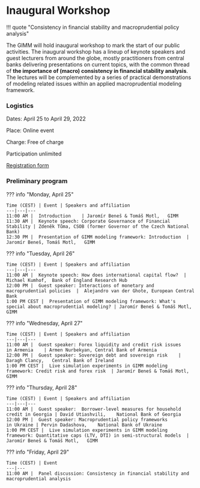 
# Inaugural Workshop

!!! quote "Consistency in financial stability and macroprudential policy analysis"

The GIMM will hold inaugural workshop to mark the start of our public activities. The inaugural workshop has a lineup of keynote speakers and guest lecturers from around the globe, mostly practitioners from central banks delivering presentations on current topics, with the common thread of **the importance of (macro) consistency in financial stability analysis**. The lectures will be complemented by a series of practical demonstrations of modeling related issues within an applied macroprudential modeling framework.

### Logistics


Dates: April 25 to April 29, 2022

Place: Online event

Charge: Free of charge

Participation unlimited

[Registration form](https://forms.monday.com/forms/6202e2579e4546285000fcd122eb1e88?r=use1)

### Preliminary program

??? info "Monday, April 25"

    Time (CEST) | Event | Speakers and affiliation
    ---|---|---
    11:00 AM |  Introduction    | Jaromír Beneš & Tomáš Motl,   GIMM
    11:30 AM |  Keynote speech: Corporate Governance of Financial Stability | Zdeněk Tůma, CSOB (former Governor of the Czech National Bank)
    12:30 PM |  Presentation of GIMM modeling framework: Introduction  | Jaromír Beneš, Tomáš Motl,   GIMM

??? info "Tuesday, April 26"

    Time (CEST) | Event | Speakers and affiliation
    ---|---|---
    11:00 AM |  Keynote speech: How does international capital flow?  |  Michael Kumhof,  Bank of England Research Hub
    12:00 PM |  Guest speaker: Interactions of monetary and macroprudential policies  |  Alejandro van der Ghote, European Central Bank
    1:00 PM CEST |  Presentation of GIMM modeling framework: What's special about macroprudential modeling? | Jaromír Beneš & Tomáš Motl,   GIMM

??? info "Wednesday, April 27"

    Time (CEST) | Event | Speakers and affiliation
    ---|---|---
    11:00 AM |  Guest speaker: Forex liquidity and credit risk issues in Armenia    | Armen Nurbekyan, Central Bank of Armenia
    12:00 PM |  Guest speaker: Sovereign debt and sovereign risk    | Daragh Clancy,   Central Bank of Ireland
    1:00 PM CEST |  Live simulation experiments in GIMM modeling framework: Credit risk and forex risk  | Jaromír Beneš & Tomáš Motl,   GIMM

??? info "Thursday, April 28"

    Time (CEST) | Event | Speakers and affiliation
    ---|---|---
    11:00 AM |  Guest speaker:  Borrower-level measures for household credit in Georgia | David Utiashvili,    National Bank of Georgia
    12:00 PM |  Guest speaker: Macroprudential policy frameworks in Ukraine | Pervin Dadashova,    National Bank of Ukraine
    1:00 PM CEST |  Live simulation experiments in GIMM modeling framework: Quantitative caps (LTV, DTI) in semi-structural models  | Jaromír Beneš & Tomáš Motl,   GIMM

??? info "Friday, April 29"

    Time (CEST) | Event 
    ---|---
    11:00 AM |  Panel discussion: Consistency in financial stability and macroprudential analysis

